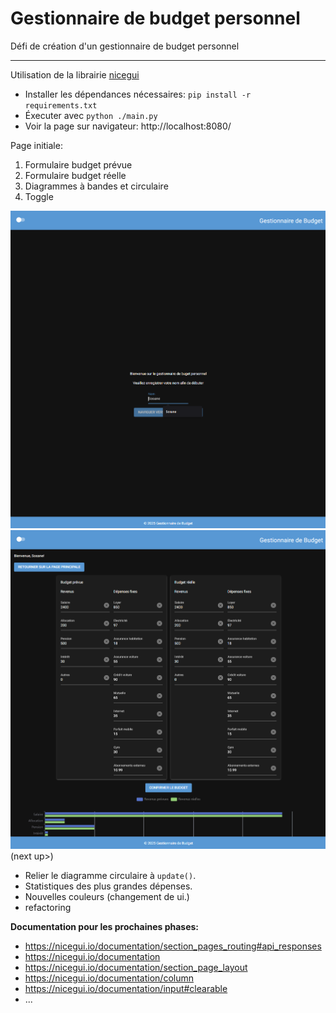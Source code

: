 # Gestionnaire de budget personnel
Défi de création d'un gestionnaire de budget personnel

---

Utilisation de la librairie [nicegui](https://pypi.org/project/nicegui/)

- Installer les dépendances nécessaires: `pip install -r requirements.txt`
- Éxecuter avec `python ./main.py`
- Voir la page sur navigateur: http://localhost:8080/

Page initiale: 
1. Formulaire budget prévue
2. Formulaire budget réelle
3. Diagrammes à bandes et circulaire
4. Toggle

![alt text](image-1.png)
![alt text](image-2.png)
(next up>)
- Relier le diagramme circulaire à `update()`.
- Statistiques des plus grandes dépenses.
- Nouvelles couleurs (changement de ui.)
- refactoring

**Documentation pour les prochaines phases:**
- https://nicegui.io/documentation/section_pages_routing#api_responses
- https://nicegui.io/documentation
- https://nicegui.io/documentation/section_page_layout
- https://nicegui.io/documentation/column
- https://nicegui.io/documentation/input#clearable
- ...